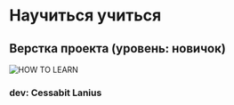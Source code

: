 # Научиться учиться
## Верстка проекта (уровень: новичок)

![HOW TO LEARN](https://ngagara.github.io/learn-to-learn/images/two_again.png)
 ### dev: Cessabit Lanius
